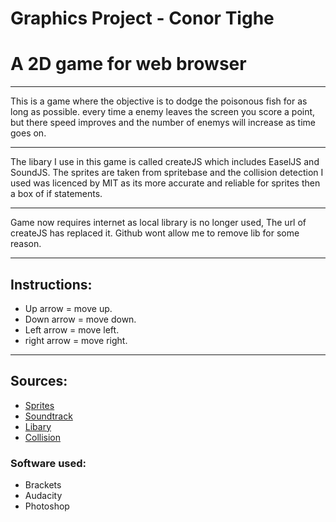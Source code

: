 # Graphics Project - Conor Tighe

#   A 2D game for web browser

***

This is a game where the objective is to dodge the poisonous fish for as long as possible. every time a enemy
leaves the screen you score a point, but there speed improves and the number of enemys will increase as time goes on.

***

The libary I use in this game is called createJS which includes EaselJS and SoundJS. The sprites are taken from spritebase and the collision
detection I used was licenced by MIT as its more accurate and reliable for sprites then a box of if statements.

***

Game now requires internet as local library is no longer used, The url of createJS has replaced it. Github wont allow me to remove lib for some reason.

***

## Instructions:

+ Up arrow = move up.
+ Down arrow = move down.
+ Left arrow = move left.
+ right arrow = move right.
    
***

## Sources:

- [Sprites](http://spritedatabase.net/)
- [Soundtrack](https://www.youtube.com/watch?v=qtFuk0Cw64k)
- [Libary](http://www.createjs.com/)
- [Collision](https://github.com/olsn/Collision-Detection-for-EaselJS)
    
### Software used:

+ Brackets
+ Audacity
+ Photoshop
